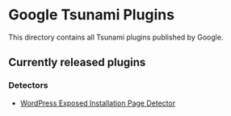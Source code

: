 # Google Tsunami Plugins

This directory contains all Tsunami plugins published by Google.

## Currently released plugins

### Detectors

*   [WordPress Exposed Installation Page Detector](https://github.com/google/tsunami-security-scanner-plugins/tree/master/google/detectors/exposedui/wordpress)
